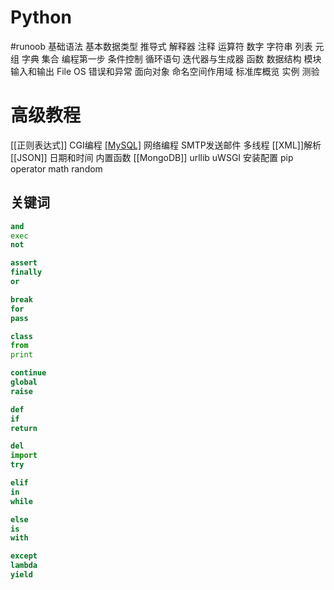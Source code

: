 # Python
#runoob 
基础语法
基本数据类型
推导式
解释器
注释
运算符
数字
字符串
列表
元组
字典
集合
编程第一步
条件控制
循环语句
迭代器与生成器
函数
数据结构
模块
输入和输出
File
OS
错误和异常
面向对象
命名空间作用域
标准库概览
实例
测验

# 高级教程
[[正则表达式]]
CGI编程
[[MySQL]](PyMySQL)
网络编程
SMTP发送邮件
多线程
[[XML]]解析
[[JSON]]
日期和时间
内置函数
[[MongoDB]]
urllib
uWSGI 安装配置
pip
operator
math
random

## 关键词
```Python
and 
exec    
not

assert  
finally 
or

break   
for 
pass

class   
from    
print

continue    
global  
raise

def 
if  
return

del 
import  
try

elif    
in  
while

else    
is  
with

except  
lambda  
yield
```